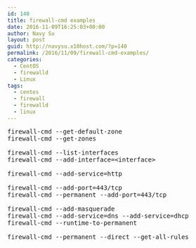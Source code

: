 ```yaml
---
id: 140
title: firewall-cmd examples
date: 2016-11-09T16:25:03+00:00
author: Navy Su
layout: post
guid: http://navysu.x10host.com/?p=140
permalink: /2016/11/09/firewall-cmd-examples/
categories:
  - CentOS
  - firewalld
  - Linux
tags:
  - centos
  - firewall
  - firewalld
  - linux
---
```

<pre class="prettyprint">firewall-cmd --get-default-zone
firewall-cmd --get-zones

firewall-cmd --list-interfaces
firewall-cmd --add-interface=&lt;interface&gt;

firewall-cmd --add-service=http

firewall-cmd --add-port=443/tcp
firewall-cmd --permanent --add-port=443/tcp

firewall-cmd --add-masquerade
firewall-cmd --add-service=dns --add-service=dhcp
firewall-cmd --runtime-to-permanent

firewall-cmd --permanent --direct --get-all-rules
</pre>